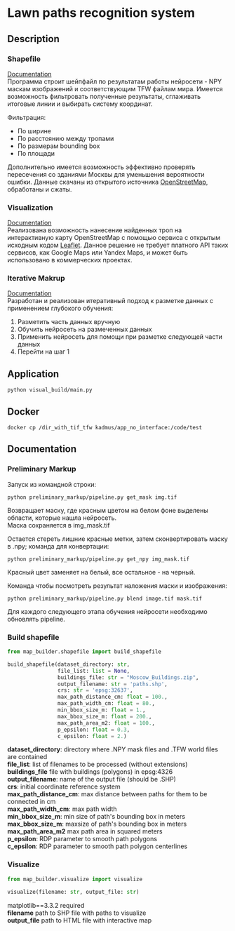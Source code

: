 # Lawn paths recognition system

## Description

### Shapefile
[Documentation](https://github.com/Denikozub/kadmus-dev#build-shapefile)  
Программа строит шейпфайл по результатам работы нейросети - NPY маскам изображений и соответствующим TFW файлам мира.
Имеется возможность фильтровать полученные результаты, сглаживать итоговые линии и выбирать систему координат.  

Фильтрация:
* По ширине
* По расстоянию между тропами
* По размерам bounding box
* По площади  

Дополнительно имеется возможность эффективно проверять пересечения со зданиями Москвы для уменьшения вероятности ошибки. Данные скачаны из открытого источника [OpenStreetMap](www.openstreetmap.org), обработаны и сжаты.

### Visualization
[Documentation](https://github.com/Denikozub/kadmus-dev#visualize)  
Реализована возможность нанесение найденных троп на интерактивную карту OpenStreetMap с помощью сервиса с открытым исходным кодом [Leaflet](https://leafletjs.com/). Данное решение не требует платного API таких сервисов, как Google Maps или Yandex Maps, и может быть использовано в коммерческих проектах.

### Iterative Makrup
[Documentation](https://github.com/Denikozub/kadmus-dev#preliminary-markup)  
Разработан и реализован итеративный подход к разметке данных с применением глубокого обучения:  
1. Разметить часть данных вручную
2. Обучить нейросеть на размеченных данных
3. Применить нейросеть для помощи при разметке следующей части данных
4. Перейти на шаг 1  


## Application

~~~
python visual_build/main.py
~~~


## Docker

~~~
docker cp /dir_with_tif_tfw kadmus/app_no_interface:/code/test
~~~


## Documentation

### Preliminary Markup

Запуск из командной строки:  
~~~
python preliminary_markup/pipeline.py get_mask img.tif
~~~
Возвращает маску, где красным цветом на белом фоне выделены области, которые нашла нейросеть.  
Маска сохраняется в img_mask.tif  

Остается стереть лишние красные метки, затем сконвертировать маску в .npy; команда для конвертации:
~~~
python preliminary_markup/pipeline.py get_npy img_mask.tif
~~~
Красный цвет заменяет на белый, все остальное - на черный.  

Команда чтобы посмотреть результат наложения маски и изображения:
~~~
python preliminary_markup/pipeline.py blend image.tif mask.tif  
~~~
Для каждого следующего этапа обучения нейросети необходимо обновлять pipeline.


### Build shapefile

~~~python
from map_builder.shapefile import build_shapefile

build_shapefile(dataset_directory: str,
                file_list: list = None,
                buildings_file: str = "Moscow_Buildings.zip",
                output_filename: str = 'paths.shp',
                crs: str = 'epsg:32637',
                max_path_distance_cm: float = 100.,
                max_path_width_cm: float = 80.,
                min_bbox_size_m: float = 1.,
                max_bbox_size_m: float = 200.,
                max_path_area_m2: float = 100.,
                p_epsilon: float = 0.3,
                c_epsilon: float = 2.)
~~~

__dataset_directory__: directory where .NPY mask files and .TFW world files are contained  
__file_list__: list of filenames to be processed (without extensions)  
__buildings_file__ file with buildings (polygons) in epsg:4326  
__output_filename__: name of the output file (should be .SHP)  
__crs__: initial coordinate reference system  
__max_path_distance_cm__: max distance between paths for them to be connected in cm  
__max_path_width_cm__: max path width  
__min_bbox_size_m__: min size of path's bounding box in meters  
__max_bbox_size_m__: maxsize of path's bounding box in meters  
__max_path_area_m2__ max path area in squared meters  
__p_epsilon__: RDP parameter to smooth path polygons  
__c_epsilon__: RDP parameter to smooth path polygon centerlines  


### Visualize

~~~python
from map_builder.visualize import visualize

visualize(filename: str, output_file: str)
~~~
matplotlib==3.3.2 required  
__filename__ path to SHP file with paths to visualize  
__output_file__ path to HTML file with interactive map  
